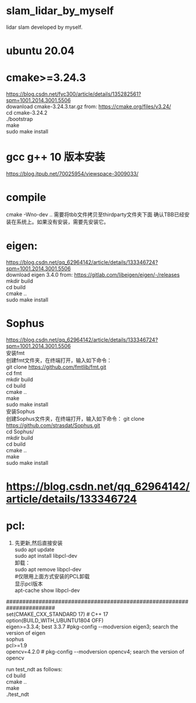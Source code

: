 # slam_lidar_by_myself
lidar slam developed by myself.

# ubuntu 20.04  
# cmake>=3.24.3  
https://blog.csdn.net/fyc300/article/details/135282561?spm=1001.2014.3001.5506  
dowanload cmake-3.24.3.tar.gz from: https://cmake.org/files/v3.24/  
cd cmake-3.24.2  
./bootstrap  
make  
sudo make install  

# gcc g++ 10 版本安装
https://blog.itpub.net/70025954/viewspace-3009033/

# compile
cmake -Wno-dev ..
需要将tbb文件拷贝至thirdparty文件夹下面
确认TBB已经安装在系统上。如果没有安装，需要先安装它。

# eigen:  
https://blog.csdn.net/qq_62964142/article/details/133346724?spm=1001.2014.3001.5506  
download eigen 3.4.0 from: https://gitlab.com/libeigen/eigen/-/releases  
mkdir build  
cd build  
cmake ..  
sudo make install  

# Sophus  
https://blog.csdn.net/qq_62964142/article/details/133346724?spm=1001.2014.3001.5506  
安装fmt  
创建fmt文件夹，在终端打开，输入如下命令：  
git clone  https://github.com/fmtlib/fmt.git  
cd fmt  
mkdir build  
cd build  
cmake ..  
make  
sudo make install  
安装Sophus  
创建Sophus文件夹，在终端打开，输入如下命令： 
git clone https://github.com/strasdat/Sophus.git  
cd Sophus/  
mkdir build  
cd build  
cmake ..  
make  
sudo make install  
# https://blog.csdn.net/qq_62964142/article/details/133346724 

# pcl:  
1. 先更新,然后直接安装  
sudo apt update  
sudo apt install libpcl-dev  
卸载：  
sudo apt remove libpcl-dev  
#仅限用上面方式安装的PCL卸载  
显示pcl版本  
apt-cache show libpcl-dev  

#######################################################################  
set(CMAKE_CXX_STANDARD 17)  # C++ 17  
option(BUILD_WITH_UBUNTU1804 OFF)  
eigen>=3.3.4; best 3.3.7  #pkg-config --modversion eigen3; search the version of eigen  
sophus  
pcl>=1.9  
opencv=4.2.0  # pkg-config --modversion opencv4; search the version of opencv  

run test_ndt as follows:  
cd build  
cmake ..  
make  
./test_ndt  
